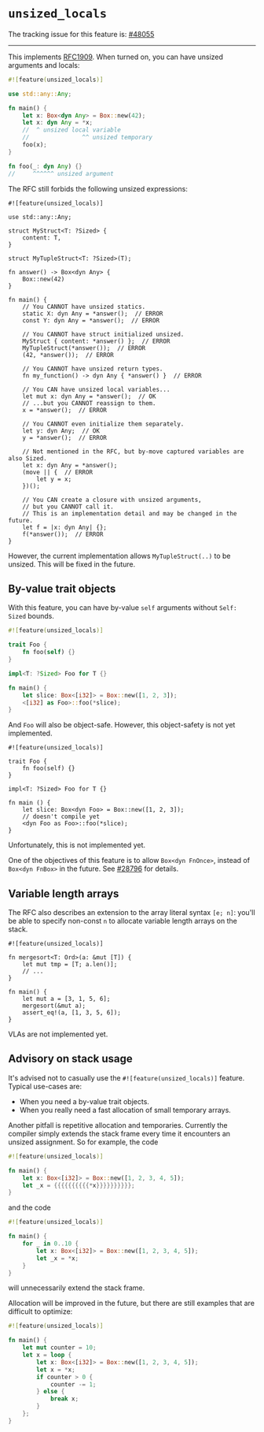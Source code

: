 # `unsized_locals`

The tracking issue for this feature is: [#48055]

[#48055]: https://github.com/rust-lang/rust/issues/48055

------------------------

This implements [RFC1909]. When turned on, you can have unsized arguments and locals:

[RFC1909]: https://github.com/rust-lang/rfcs/blob/master/text/1909-coercions.md

```rust
#![feature(unsized_locals)]

use std::any::Any;

fn main() {
    let x: Box<dyn Any> = Box::new(42);
    let x: dyn Any = *x;
    //  ^ unsized local variable
    //               ^^ unsized temporary
    foo(x);
}

fn foo(_: dyn Any) {}
//     ^^^^^^ unsized argument
```

The RFC still forbids the following unsized expressions:

```rust,ignore
#![feature(unsized_locals)]

use std::any::Any;

struct MyStruct<T: ?Sized> {
    content: T,
}

struct MyTupleStruct<T: ?Sized>(T);

fn answer() -> Box<dyn Any> {
    Box::new(42)
}

fn main() {
    // You CANNOT have unsized statics.
    static X: dyn Any = *answer();  // ERROR
    const Y: dyn Any = *answer();  // ERROR

    // You CANNOT have struct initialized unsized.
    MyStruct { content: *answer() };  // ERROR
    MyTupleStruct(*answer());  // ERROR
    (42, *answer());  // ERROR

    // You CANNOT have unsized return types.
    fn my_function() -> dyn Any { *answer() }  // ERROR

    // You CAN have unsized local variables...
    let mut x: dyn Any = *answer();  // OK
    // ...but you CANNOT reassign to them.
    x = *answer();  // ERROR

    // You CANNOT even initialize them separately.
    let y: dyn Any;  // OK
    y = *answer();  // ERROR

    // Not mentioned in the RFC, but by-move captured variables are also Sized.
    let x: dyn Any = *answer();
    (move || {  // ERROR
        let y = x;
    })();

    // You CAN create a closure with unsized arguments,
    // but you CANNOT call it.
    // This is an implementation detail and may be changed in the future.
    let f = |x: dyn Any| {};
    f(*answer());  // ERROR
}
```

However, the current implementation allows `MyTupleStruct(..)` to be unsized. This will be fixed in the future.

## By-value trait objects

With this feature, you can have by-value `self` arguments without `Self: Sized` bounds.

```rust
#![feature(unsized_locals)]

trait Foo {
    fn foo(self) {}
}

impl<T: ?Sized> Foo for T {}

fn main() {
    let slice: Box<[i32]> = Box::new([1, 2, 3]);
    <[i32] as Foo>::foo(*slice);
}
```

And `Foo` will also be object-safe. However, this object-safety is not yet implemented.

```rust,ignore
#![feature(unsized_locals)]

trait Foo {
    fn foo(self) {}
}

impl<T: ?Sized> Foo for T {}

fn main () {
    let slice: Box<dyn Foo> = Box::new([1, 2, 3]);
    // doesn't compile yet
    <dyn Foo as Foo>::foo(*slice);
}
```

Unfortunately, this is not implemented yet.

One of the objectives of this feature is to allow `Box<dyn FnOnce>`, instead of `Box<dyn FnBox>` in the future. See [#28796] for details.

[#28796]: https://github.com/rust-lang/rust/issues/28796

## Variable length arrays

The RFC also describes an extension to the array literal syntax `[e; n]`: you'll be able to specify non-const `n` to allocate variable length arrays on the stack.

```rust,ignore
#![feature(unsized_locals)]

fn mergesort<T: Ord>(a: &mut [T]) {
    let mut tmp = [T; a.len()];
    // ...
}

fn main() {
    let mut a = [3, 1, 5, 6];
    mergesort(&mut a);
    assert_eq!(a, [1, 3, 5, 6]);
}
```

VLAs are not implemented yet.

## Advisory on stack usage

It's advised not to casually use the `#![feature(unsized_locals)]` feature. Typical use-cases are:

- When you need a by-value trait objects.
- When you really need a fast allocation of small temporary arrays.

Another pitfall is repetitive allocation and temporaries. Currently the compiler simply extends the stack frame every time it encounters an unsized assignment. So for example, the code

```rust
#![feature(unsized_locals)]

fn main() {
    let x: Box<[i32]> = Box::new([1, 2, 3, 4, 5]);
    let _x = {{{{{{{{{{*x}}}}}}}}}};
}
```

and the code

```rust
#![feature(unsized_locals)]

fn main() {
    for _ in 0..10 {
        let x: Box<[i32]> = Box::new([1, 2, 3, 4, 5]);
        let _x = *x;
    }
}
```

will unnecessarily extend the stack frame.

Allocation will be improved in the future, but there are still examples that are difficult to optimize:

```rust
#![feature(unsized_locals)]

fn main() {
    let mut counter = 10;
    let x = loop {
        let x: Box<[i32]> = Box::new([1, 2, 3, 4, 5]);
        let x = *x;
        if counter > 0 {
            counter -= 1;
        } else {
            break x;
        }
    };
}
```
